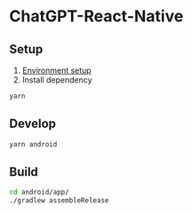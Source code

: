 # ChatGPT-React-Native

## Setup

1. [Environment setup](https://reactnative.dev/docs/environment-setup)
2. Install dependency
```bash
yarn
```

## Develop

```bash
yarn android
```

## Build

```bash
cd android/app/
./gradlew assembleRelease
```